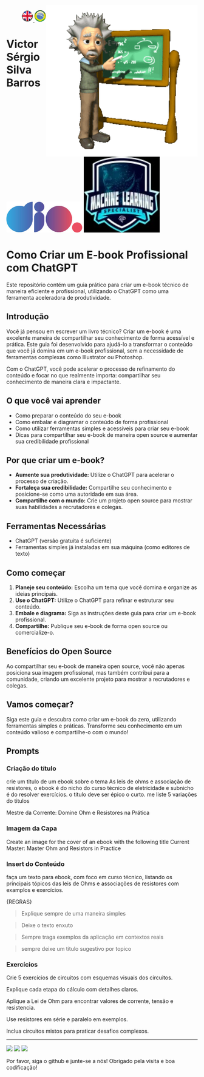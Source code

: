 <img src="./img/gif v1.gif" min-width="400px" max-width="400px" width="400px" align="right" alt="Computador iuriCode">
<p>
  <div align="right"> 
<a href="./readme.md"> <img src="./img/LogoUK.png" alt="Logo UK" width="30"/></a><a href="./leiame.md"> <img src="./img/logoBrazil.png" alt="Logo Brasil" width="30"/> </a>
</div>
  <H1><b> Victor Sérgio Silva Barros </b> </H1>
  
</p> 

<img src="./img/dio.png" alt="DIO Logo" width="200"/>
<img src="./img/LogoMLS.jpg" alt="Machine Learning Specialist Logo" width="200"/>

# Como Criar um E-book Profissional com ChatGPT

Este repositório contém um guia prático para criar um e-book técnico de maneira eficiente e profissional, utilizando o ChatGPT como uma ferramenta aceleradora de produtividade.

## Introdução

Você já pensou em escrever um livro técnico? Criar um e-book é uma excelente maneira de compartilhar seu conhecimento de forma acessível e prática. Este guia foi desenvolvido para ajudá-lo a transformar o conteúdo que você já domina em um e-book profissional, sem a necessidade de ferramentas complexas como Illustrator ou Photoshop.

Com o ChatGPT, você pode acelerar o processo de refinamento do conteúdo e focar no que realmente importa: compartilhar seu conhecimento de maneira clara e impactante.

## O que você vai aprender

- Como preparar o conteúdo do seu e-book
- Como embalar e diagramar o conteúdo de forma profissional
- Como utilizar ferramentas simples e acessíveis para criar seu e-book
- Dicas para compartilhar seu e-book de maneira open source e aumentar sua credibilidade profissional

## Por que criar um e-book?

- **Aumente sua produtividade:** Utilize o ChatGPT para acelerar o processo de criação.
- **Fortaleça sua credibilidade:** Compartilhe seu conhecimento e posicione-se como uma autoridade em sua área.
- **Compartilhe com o mundo:** Crie um projeto open source para mostrar suas habilidades a recrutadores e colegas.

## Ferramentas Necessárias

- ChatGPT (versão gratuita é suficiente)
- Ferramentas simples já instaladas em sua máquina (como editores de texto)

## Como começar

1. **Planeje seu conteúdo:** Escolha um tema que você domina e organize as ideias principais.
2. **Use o ChatGPT:** Utilize o ChatGPT para refinar e estruturar seu conteúdo.
3. **Embale e diagrama:** Siga as instruções deste guia para criar um e-book profissional.
4. **Compartilhe:** Publique seu e-book de forma open source ou comercialize-o.

## Benefícios do Open Source

Ao compartilhar seu e-book de maneira open source, você não apenas posiciona sua imagem profissional, mas também contribui para a comunidade, criando um excelente projeto para mostrar a recrutadores e colegas.

## Vamos começar?

Siga este guia e descubra como criar um e-book do zero, utilizando ferramentas simples e práticas. Transforme seu conhecimento em um conteúdo valioso e compartilhe-o com o mundo!

## Prompts

### Criação do título

crie um titulo de um ebook sobre o tema As leis de ohms e associação de resistores, o ebook é do nicho do curso técnico de eletricidade e subnicho é do resolver exercícios. o titulo deve ser épico o curto. me liste 5 variações do titulos

Mestre da Corrente: Domine Ohm e Resistores na Prática

### Imagem da Capa

Create an image for the cover of an ebook with the following title Current Master: Master Ohm and Resistors in Practice

### Insert do Conteúdo

faça um texto para ebook, com foco em curso técnico, listando os principais tópicos das leis de Ohms e associações de resistores com examplos e exercícios.

{REGRAS}

> Explique sempre de uma maneira simples

> Deixe o texto enxuto

> Sempre traga exemplos da aplicação em contextos reais

> sempre deixe um titulo sugestivo por topico

### Exercícios

Crie 5 exercícios de circuitos com esquemas visuais dos circuitos.

Explique cada etapa do cálculo com detalhes claros.

Aplique a Lei de Ohm para encontrar valores de corrente, tensão e resistencia.

Use resistores em série e paralelo em exemplos.

Inclua circuitos mistos para praticar desafios complexos.




---

<p align="left">
  <a href="mailto:vicssb@gmail.com" alt="Gmail" target="_blank">
  <img src="https://img.shields.io/badge/-Gmail-FF0000?style=flat-square&labelColor=FF0000&logo=gmail&logoColor=white&link=mailto:vicssb@gmail.com" /></a>

  <a href="https://www.linkedin.com/in/victor-sergio-silva-barros/" alt="Linkedin" target="_blank">
  <img src="https://img.shields.io/badge/-Linkedin-0e76a8?style=flat-square&logo=Linkedin&logoColor=white&link=https://www.linkedin.com/in/victor-sergio-silva-barros/" /></a>

  <a href="https://wa.me/+5512981328278" alt="WhatsApp" target="_blank">
  <img src="https://img.shields.io/badge/-WhatsApp-25d366?style=flat-square&labelColor=25d366&logo=whatsapp&logoColor=white&link=https://wa.me/+5512987085327"/></a>
</p>

<p>Por favor, siga o github e junte-se a nós!
Obrigado pela visita e boa codificação!</p>


